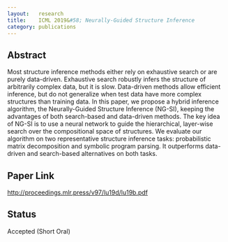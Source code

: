 ```yaml
---
layout:   research
title:    ICML 2019&#58; Neurally-Guided Structure Inference
category: publications
---
```


## Abstract
Most structure inference methods either rely on exhaustive search or are purely data-driven. Exhaustive search robustly infers the structure of arbitrarily complex data, but it is slow. Data-driven methods allow efficient inference, but do not generalize when test data have more complex structures than training data. In this paper, we propose a hybrid inference algorithm, the Neurally-Guided Structure Inference (NG-SI), keeping the advantages of both search-based and data-driven methods. The key idea of NG-SI is to use a neural network to guide the hierarchical, layer-wise search over the compositional space of structures. We evaluate our algorithm on two representative structure inference tasks: probabilistic matrix decomposition and symbolic program parsing. It outperforms data-driven and search-based alternatives on both tasks.


## Paper Link
<a href="http://proceedings.mlr.press/v97/lu19d/lu19b.pdf">http://proceedings.mlr.press/v97/lu19d/lu19b.pdf</a>

## Status

Accepted (Short Oral)

